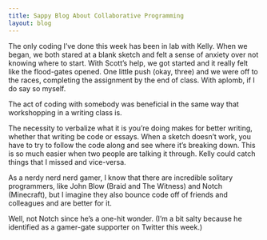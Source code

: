 ```yaml
---
title: Sappy Blog About Collaborative Programming
layout: blog
---
```


The only coding I’ve done this week has been in lab with Kelly. When we began, we both stared at a blank sketch and felt a sense of anxiety over not knowing where to start. With Scott’s help, we got started and it really felt like the flood-gates opened. One little push (okay, three) and we were off to the races, completing the assignment by the end of class. With aplomb, if I do say so myself.

The act of coding with somebody was beneficial in the same way that workshopping in a writing class is. 

The necessity to verbalize what it is you’re doing makes for better writing, whether that writing be code or essays. When a sketch doesn’t work, you have to try to follow the code along and see where it’s breaking down. This is so much easier when two people are talking it through. Kelly could catch things that I missed and vice-versa.

As a nerdy nerd nerd gamer, I know that there are incredible solitary programmers, like John Blow (Braid and The Witness) and Notch (Minecraft), but I imagine they also bounce code off of friends and colleagues and are better for it.

Well, not Notch since he’s a one-hit wonder. (I’m a bit salty because he identified as a gamer-gate supporter on Twitter this week.)
